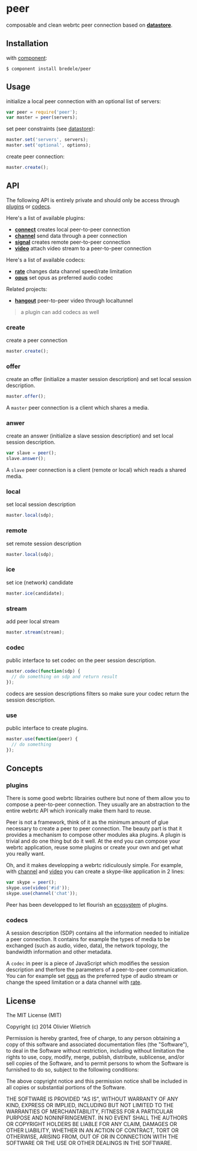 peer
====

  composable and clean webrtc peer connection based on **[datastore](http://github.com/bredele/datastore)**.

## Installation

with [component](http://github.com/component/component):

	$ component install bredele/peer


## Usage
 
  initialize a local peer connection with an optional list of servers:

```js
var peer = require('peer');
var master = peer(servers);
```

  set peer constraints (see [datastore](http://github.com/bredele/datastore)):

```js
master.set('servers', servers);
master.set('optional', options);
```

  create peer connection:

```js
master.create();
```

<!-- say about hooks -->

## API

The following API is entirely private and should only be access through [plugins](#use) or [codecs](#codec).

Here's a list of available plugins:
  - **[connect](http://github.com/bredele/connect)** creates local peer-to-peer connection
  - **[channel](http://github.com/bredele/channel)** send data through a peer connection
  - **[signal](http://github.com/bredele/signal)** creates remote peer-to-peer connection
  - **[video](http://github.com/bredele/video)** attach video stream to a peer-to-peer connection

Here's a list of available codecs:
  - **[rate](http://github.com/bredele/rate)** changes data channel speed/rate limitation
  - **[opus](http://github.com/bredele/opus)** set opus as preferred audio codec

Related projects:
  - **[hangout](http://github.com/bredele/hangout)** peer-to-peer video through localtunnel

> a plugin can add codecs as well
  
### create

  create a peer connection

```js
master.create();
```
  

<!-- to give more flexibility and set constraints -->

### offer

  create an offer (initialize a master session description) and
  set local session description.

```js
master.offer();
```

 A `master` peer connection is a client which shares a media.
  

### anwer

  create an answer (initialize a slave session description) and set
  local session description.

```js
var slave = peer();
slave.answer();
```

 A `slave` peer connection is a client (remote or local) which reads
 a shared media.

### local

  set local session description

```js
master.local(sdp);
```

### remote

  set remote session description

```js
master.local(sdp);
```

### ice

  set ice (network) candidate

```js
master.ice(candidate);
```

### stream

  add peer local stream

```js
master.stream(stream);
```

### codec

  public interface to set codec on the peer session description.

```js
master.codec(function(sdp) {
  // do something on sdp and return result
});
```

  codecs are session descriptions filters so make sure your codec return the session description.

### use

  public interface to create plugins.

```js
master.use(function(peer) {
  // do something
});
```

## Concepts

### plugins

  There is some good webrtc librairies outhere but none of them allow you to compose a peer-to-peer connection. They usually are an abstraction to the entire webrtc API which ironically make them hard to reuse.

  Peer is not a framework, think of it as the minimum amount of glue necessary to create a peer to peer connection. The beauty part is that it provides a mechanism to compose other modules aka plugins. A plugin is trivial and do one thing but do it well. At the end you can compose your webrtc application, reuse some plugins or create your own and get what you really want.

  Oh, and it makes developping a webrtc ridiculously simple. For example, with [channel](http://github.com/bredele/channel) and [video](http://github.com/bredele/video) you can create a skype-like application in 2 lines:

  ```js
  var skype = peer();
  skype.use(video('#id'));
  skype.use(channel('chat'));
  ```

  Peer has been developped to let flourish an [ecosystem](#api) of plugins.

### codecs

  A session description (SDP) contains all the information needed to initialize a peer connection. It contains for example the types of media to be exchanged (such as audio, video, data), the network topology, the bandwidth information and other metadata.

  A `codec` in peer is a piece of JavaScript which modifies the session description and therfore the parameters of a peer-to-peer communication. You can for example set [opus](http://github.com/bredele/opus) as the preferred type of audio stream or change the speed limitation or a data channel with [rate](http://github.com/bredele/rate).


## License

The MIT License (MIT)

Copyright (c) 2014 Olivier Wietrich

Permission is hereby granted, free of charge, to any person obtaining a copy
of this software and associated documentation files (the "Software"), to deal
in the Software without restriction, including without limitation the rights
to use, copy, modify, merge, publish, distribute, sublicense, and/or sell
copies of the Software, and to permit persons to whom the Software is
furnished to do so, subject to the following conditions:

The above copyright notice and this permission notice shall be included in all
copies or substantial portions of the Software.

THE SOFTWARE IS PROVIDED "AS IS", WITHOUT WARRANTY OF ANY KIND, EXPRESS OR
IMPLIED, INCLUDING BUT NOT LIMITED TO THE WARRANTIES OF MERCHANTABILITY,
FITNESS FOR A PARTICULAR PURPOSE AND NONINFRINGEMENT. IN NO EVENT SHALL THE
AUTHORS OR COPYRIGHT HOLDERS BE LIABLE FOR ANY CLAIM, DAMAGES OR OTHER
LIABILITY, WHETHER IN AN ACTION OF CONTRACT, TORT OR OTHERWISE, ARISING FROM,
OUT OF OR IN CONNECTION WITH THE SOFTWARE OR THE USE OR OTHER DEALINGS IN THE
SOFTWARE.
